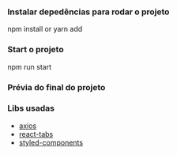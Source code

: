 ### Instalar depedências para rodar o projeto

 npm install or yarn add 

### Start o projeto

 npm   run   start 

### Prévia do final do projeto


### Libs usadas  

- [axios](https://www.npmjs.com/package/axios)
- [react-tabs](https://www.npmjs.com/package/react-tabs)
- [styled-components](https://styled-components.com/)

